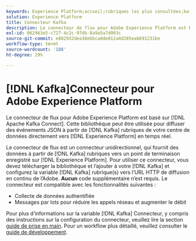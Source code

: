 ```yaml
---
keywords: Experience Platform;accueil;rubriques les plus consultées;kafka;connecteur kafka;Kafka;
solution: Experience Platform
title: Connecteur Kafka
description: Le connecteur de flux pour Adobe Experience Platform est basé sur Apache Kafka Connect. Cette bibliothèque peut être utilisée pour diffuser en temps réel des événements JSON depuis les rubriques Kafka de votre centre de données directement vers Experience Platform.
exl-id: 062963e5-c727-4c2c-97db-8a9a5a7d903c
source-git-commit: e802932dea38ebbca8de012a4d285eab691231be
workflow-type: tm+mt
source-wordcount: '188'
ht-degree: 29%

---
```


# [!DNL Kafka]Connecteur pour Adobe Experience Platform

Le connecteur de flux pour Adobe Experience Platform est basé sur [!DNL Apache Kafka Connect]. Cette bibliothèque peut être utilisée pour diffuser des événements JSON à partir de [!DNL Kafka] rubriques de votre centre de données directement vers [!DNL Experience Platform] en temps réel.

Le connecteur de flux est un connecteur unidirectionnel, qui fournit des données à partir de [!DNL Kafka] rubriques vers un point de terminaison enregistré sur [!DNL Experience Platform]. Pour utiliser ce connecteur, vous devez télécharger la bibliothèque et l’ajouter à votre [!DNL Kafka] et configurez la variable [!DNL Kafka] rubrique(s) vers l’URL HTTP de diffusion en continu de l’Adobe. **Aucun** code supplémentaire n’est requis. Le connecteur est compatible avec les fonctionnalités suivantes :

- Collecte de données authentifiée
- Messages par lots pour réduire les appels réseau et augmenter le débit

Pour plus d’informations sur la variable [!DNL Kafka] Connecteur, y compris des instructions sur la configuration du connecteur, veuillez lire la section [guide de prise en main](https://github.com/adobe/experience-platform-streaming-connect). Pour un workflow plus détaillé, veuillez consulter le [guide de développement](https://www.adobe.com/go/kafka-connector-developer-guide).
